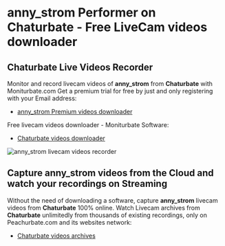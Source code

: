 # anny_strom Performer on Chaturbate - Free LiveCam videos downloader

## Chaturbate Live Videos Recorder

Monitor and record livecam videos of **anny_strom** from **Chaturbate** with Moniturbate.com
Get a premium trial for free by just and only registering with your Email address:
* [anny_strom Premium videos downloader](https://moniturbate.com/request-demo-licence-key.html)

Free livecam videos downloader - Moniturbate Software:
* [Chaturbate videos downloader](https://moniturbate.com/moniturbate-download-software.html)

![anny_strom livecam videos recorder](https://peachurnet.com/templates/moniturbate-software.png)


## Capture anny_strom videos from the Cloud and watch your recordings on Streaming

Without the need of downloading a software, capture **anny_strom** livecam videos from **Chaturbate** 100% online.
Watch Livecam archives from **Chaturbate** unlimitedly from thousands of existing recordings, only on Peachurbate.com and its websites network:
* [Chaturbate videos archives](https://peachurnet.com/)
